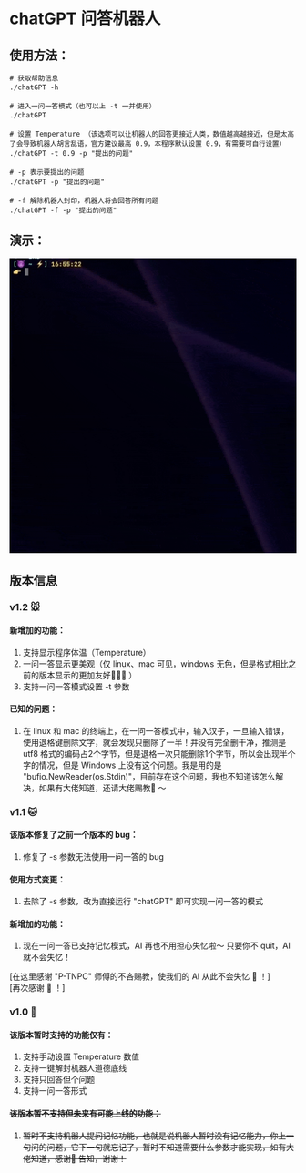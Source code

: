 # chatGPT 问答机器人
## 使用方法：
```shell
# 获取帮助信息
./chatGPT -h

# 进入一问一答模式（也可以上 -t 一并使用）
./chatGPT

# 设置 Temperature （该选项可以让机器人的回答更接近人类，数值越高越接近，但是太高了会导致机器人胡言乱语，官方建议最高 0.9，本程序默认设置 0.9，有需要可自行设置）
./chatGPT -t 0.9 -p "提出的问题"

# -p 表示要提出的问题
./chatGPT -p "提出的问题"

# -f 解除机器人封印，机器人将会回答所有问题
./chatGPT -f -p "提出的问题"
```
## 演示：
<img src="img/gifmk3015.gif"/>

## 版本信息

### v1.2 🐭
#### 新增加的功能：
1. 支持显示程序体温（Temperature）
2. 一问一答显示更美观（仅 linux、mac 可见，windows 无色，但是格式相比之前的版本显示的更加友好🧑‍🤝‍🧑 ）
3. 支持一问一答模式设置 -t 参数
#### 已知的问题：
1. 在 linux 和 mac 的终端上，在一问一答模式中，输入汉子，一旦输入错误，使用退格键删除文字，就会发现只删除了一半！并没有完全删干净，推测是 utf8 格式的编码占2个字节，但是退格一次只能删除1个字节，所以会出现半个字的情况，但是 Windows 上没有这个问题。我是用的是 "bufio.NewReader(os.Stdin)"，目前存在这个问题，我也不知道该怎么解决，如果有大佬知道，还请大佬赐教🙏 ～

### v1.1 🐱
#### 该版本修复了之前一个版本的 bug：
1. 修复了 -s 参数无法使用一问一答的 bug
#### 使用方式变更：
1. 去除了 -s 参数，改为直接运行 "chatGPT" 即可实现一问一答的模式
#### 新增加的功能：
1. 现在一问一答已支持记忆模式，AI 再也不用担心失忆啦～ 只要你不 quit，AI 就不会失忆！  

[在这里感谢 "P-TNPC" 师傅的不吝赐教，使我们的 AI 从此不会失忆 🌹 ！]  
[再次感谢 🎉 ！]

### v1.0 🐶
#### 该版本暂时支持的功能仅有：
1. 支持手动设置 Temperature 数值
2. 支持一键解封机器人道德底线
3. 支持只回答但个问题
4. 支持一问一答形式  

#### ~~该版本暂不支持但未来有可能上线的功能：~~
1. ~~暂时不支持机器人提问记忆功能，也就是说机器人暂时没有记忆能力，你上一句问的问题，它下一句就忘记了，暂时不知道需要什么参数才能实现，如有大佬知道，感谢🙏 告知，谢谢！~~